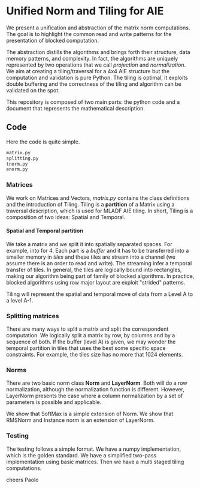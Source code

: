 # Unified Norm and Tiling for AIE

We present a unification and abstraction of the matrix norm
computations. The goal is to highlight the common read and write
patterns for the presentation of blocked computation.

The abstraction distills the algorithms and brings forth their
structure, data memory patterns, and complexity. In fact, the
algorithms are uniquely represented by two operations that we call
_projection_ and _normalization_. We aim at creating a
tiling/traversal for a 4x4 AIE structure but the computation and
validation is pure Python. The tiling is optimal, it exploits double
buffering and the correctness of the tiling and algorithm can be
validated on the spot.


This repository is composed of two main parts: the python code and a
document that represents the mathematical description.

## Code

Here the code is quite simple.

``` bash
matrix.py
splitting.py
tnorm.py
enorm.py
```

### Matrices 

We work on Matrices and Vectors, _matrix.py_ contains the class
definitions and the introduction of Tiling. Tiling is a **partition**
of a Matrix using a traversal description, which is used for MLADF AIE
tiling. In short, Tiling is a composition of two ideas: Spatial and
Temporal.

#### Spatial and Temporal partition

We take a matrix and we split it into spatially separated spaces. For
example, into for 4. Each part is a _buffer_ and it has to be
transferred into a smaller memory in _tiles_ and these tiles are
stream into a channel (we assume there is an order to read and
write). The streaming infer a temporal transfer of tiles. In general,
the tiles are logically bound into rectangles, making our algorithm
being part of family of blocked algorithms. In practice, blocked
algorithms using row major layout are exploit "strided" patterns.

Tiling will represent the spatial and temporal move of data from a
Level A to a level A-1.


### Splitting matrices

There are many ways to split a matrix and split the correspondent
computation. We logically split a matrix by row, by columns and by a
sequence of both. If the buffer (level A) is given, we may wonder the
temporal partition in tiles that uses the best some specific space
constraints. For example, the tiles size has no more that 1024
elements.

### Norms

There are two basic norm class **Norm** and **LayerNorm**. Both will
do a row normalization, although the normalization function is
different. However, LayerNorm presents the case where a column
normalization by a set of parameters is possible and applicable.

We show that SoftMax is a simple extension of Norm. We show that
RMSNorm and Instance norm is an extension of LayerNorm.


### Testing

The testing follows a simple format. We have a numpy implementation,
which is the golden standard. We have a simplified two-pass
implementation using basic matrices. Then we have a multi staged
tiling computations.


cheers
Paolo



